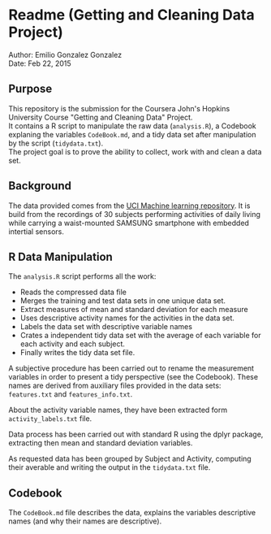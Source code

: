 Readme (Getting and Cleaning Data Project)
========================================================

Author: Emilio Gonzalez Gonzalez  
Date:   Feb 22, 2015

## Purpose
This repository is the submission for the Coursera  John's Hopkins University Course  "Getting and Cleaning Data" Project.  
It contains a R script to manipulate the raw data (`analysis.R`), a Codebook explaning the variables `CodeBook.md`, and a tidy data set after manipulation by the script (`tidydata.txt`).   
The project goal is to prove the ability to collect, work with and clean a data set.

## Background
The data provided comes from the [UCI Machine learning repository](http://archive.ics.uci.edu/ml/datasets/Human+Activity+Recognition+Using+Smartphones).
It is build from the recordings of 30 subjects performing activities of daily living while carrying a waist-mounted SAMSUNG smartphone with embedded intertial sensors.

## R  Data Manipulation
The `analysis.R` script performs all the work:
* Reads the compressed data file
* Merges the training and test data sets in one unique data set.
* Extract measures of mean and standard deviation for each measure
* Uses descriptive activity names for the activities in the data set.
* Labels the data set with descriptive variable names
* Crates a independent tidy data set with the average of each variable for each activity and each subject.
* Finally writes the tidy data set file.

A subjective procedure has been carried out to rename the measurement variables in order to present a tidy perspective (see the Codebook). These names are derived from auxiliary files provided in the data sets: `features.txt` and `features_info.txt`.

About the activity variable names, they have been extracted form `activity_labels.txt` file.

Data process has been carried out with standard R using the dplyr package, extracting then mean and standard deviation variables.

As requested data has been grouped by Subject and Activity, computing their averable and writing the output in the `tidydata.txt` file.

## Codebook
The `CodeBook.md` file describes the data, explains the variables descriptive names (and why their names are descriptive).

